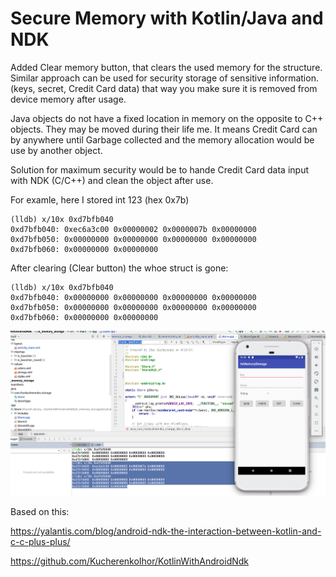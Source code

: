 # Secure Memory with Kotlin/Java and NDK

Added Clear memory button, that clears the used memory for the structure. Similar approach can be used for security storage of sensitive information. (keys, secret, Credit Card data) that way you make sure it is removed from device memory after usage.


Java objects do not have a fixed location in memory on the opposite to C++ objects. They may be moved during their life me. It means Credit Card can by anywhere until Garbage collected and the memory allocation would be use by another object.

Solution for maximum security would be to hande Credit Card data input with NDK (C/C++) and clean the object after use.

For examle, here I stored int 123 (hex 0x7b)

```
(lldb) x/10x 0xd7bfb040
0xd7bfb040: 0xec6a3c00 0x00000002 0x0000007b 0x00000000
0xd7bfb050: 0x00000000 0x00000000 0x00000000 0x00000000
0xd7bfb060: 0x00000000 0x00000000
```

After clearing (Clear button) the whoe struct is gone:

```
(lldb) x/10x 0xd7bfb040
0xd7bfb040: 0x00000000 0x00000000 0x00000000 0x00000000
0xd7bfb050: 0x00000000 0x00000000 0x00000000 0x00000000
0xd7bfb060: 0x00000000 0x00000000
```



![](/secure-memory.png)


Based on this:

https://yalantis.com/blog/android-ndk-the-interaction-between-kotlin-and-c-c-plus-plus/

https://github.com/KucherenkoIhor/KotlinWithAndroidNdk


